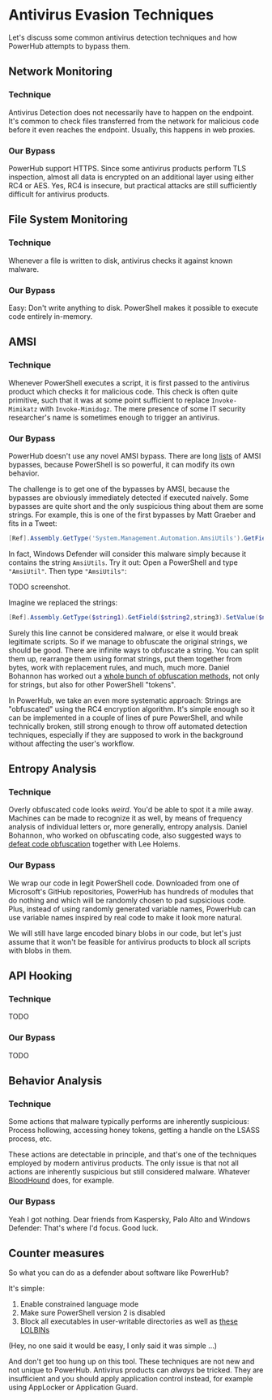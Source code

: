 # Antivirus Evasion Techniques

Let's discuss some common antivirus detection techniques and how PowerHub
attempts to bypass them.

## Network Monitoring

### Technique

Antivirus Detection does not necessarily have to happen on the endpoint.
It's common to check files transferred from the network for malicious code
before it even reaches the endpoint. Usually, this happens in web proxies.

### Our Bypass

PowerHub support HTTPS. Since some antivirus products perform TLS
inspection, almost all data is encrypted on an additional layer using either
RC4 or AES. Yes, RC4 is insecure, but practical attacks are still
sufficiently difficult for antivirus products.

## File System Monitoring

### Technique

Whenever a file is written to disk, antivirus checks it against known
malware.

### Our Bypass

Easy: Don't write anything to disk. PowerShell makes it possible to execute
code entirely in-memory.

## AMSI

### Technique

Whenever PowerShell executes a script, it is first passed to the antivirus
product which checks it for malicious code. This check is often quite
primitive, such that it was at some point sufficient to replace
`Invoke-Mimikatz` with `Invoke-Mimidogz`. The mere presence of some IT
security researcher's name is sometimes enough to trigger an antivirus.

### Our Bypass

PowerHub doesn't use any novel AMSI bypass. There are long
[lists](https://github.com/S3cur3Th1sSh1t/Amsi-Bypass-Powershell) of AMSI
bypasses, because PowerShell is so powerful, it can modify its own behavior.

The challenge is to get one of the bypasses by AMSI, because the
bypasses are obviously immediately detected if executed naively. Some
bypasses are quite short and the only suspicious thing about them are some
strings. For example, this is one of the first bypasses by Matt Graeber and
fits in a Tweet:

```powershell
[Ref].Assembly.GetType('System.Management.Automation.AmsiUtils').GetField('amsiInitFailed','NonPublic,Static').SetValue($null,$true)
```

In fact, Windows Defender will consider this malware simply because it
contains the string `AmsiUtils`. Try it out: Open a PowerShell and type
`"AmsiUtil"`. Then type `"AmsiUtils"`:

TODO screenshot.

Imagine we replaced the strings:

```powershell
[Ref].Assembly.GetType($string1).GetField($string2,string3).SetValue($null,$true)
```

Surely this line cannot be considered malware, or else it would break
legitimate scripts. So if we manage to obfuscate the original strings, we
should be good. There are infinite ways to obfuscate a string. You can split
them up, rearrange them using format strings, put them together from bytes,
work with replacement rules, and much, much more.
Daniel Bohannon has worked out a [whole bunch of obfuscation
methods](https://github.com/danielbohannon/Invoke-Obfuscation), not only for
strings, but also for other PowerShell "tokens".

In PowerHub, we take an even more systematic approach: Strings are
"obfuscated" using the RC4 encryption algorithm. It's simple enough so it
can be implemented in a couple of lines of pure PowerShell, and while
technically broken, still strong enough to throw off automated detection
techniques, especially if they are supposed to work in the background
without affecting the user's workflow.


## Entropy Analysis

### Technique

Overly obfuscated code looks *weird*. You'd be able to spot it a mile away.
Machines can be made to recognize it as well, by means of frequency analysis
of individual letters or, more generally, entropy analysis. Daniel Bohannon,
who worked on obfuscating code, also suggested ways to [defeat code
obfuscation](https://www.blackhat.com/docs/us-17/thursday/us-17-Bohannon-Revoke-Obfuscation-PowerShell-Obfuscation-Detection-And%20Evasion-Using-Science-wp.pdf) together with Lee Holems.

### Our Bypass

We wrap our code in legit PowerShell code. Downloaded from one of
Microsoft's GitHub repositories, PowerHub has hundreds of modules that do
nothing and which will be randomly chosen to pad supsicious code. Plus,
instead of using randomly generated variable names, PowerHub can use
variable names inspired by real code to make it look more natural.

We will still have large encoded binary blobs in our code, but let's just
assume that it won't be feasible for antivirus products to block all scripts
with blobs in them.

## API Hooking

### Technique

TODO

### Our Bypass

TODO

## Behavior Analysis

### Technique

Some actions that malware typically performs are inherently suspicious:
Process hollowing, accessing honey tokens, getting a handle on the LSASS
process, etc.

These actions are detectable in principle, and that's one of the techniques
employed by modern antivirus products. The only issue is that not all
actions are inherently suspicious but still considered malware. Whatever
[BloodHound](https://github.com/BloodHoundAD/BloodHound) does, for example.

### Our Bypass

Yeah I got nothing. Dear friends from Kaspersky, Palo Alto and Windows
Defender: That's where I'd focus. Good luck.

## Counter measures

So what you can do as a defender about software like PowerHub?

It's simple:

1. Enable constrained language mode
1. Make sure PowerShell version 2 is disabled
1. Block all executables in user-writable directories as well as [these LOLBINs](https://learn.microsoft.com/en-us/windows/security/threat-protection/windows-defender-application-control/microsoft-recommended-block-rules)

(Hey, no one said it would be easy, I only said it was simple ...)

And don't get too hung up on this tool. These techniques are not new and not
unique to PowerHub. Antivirus products can *always* be tricked. They are
insufficient and you should apply application control instead, for example
using AppLocker or Application Guard.
